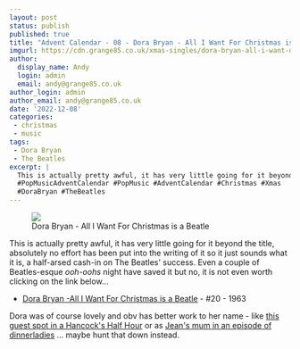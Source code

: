 ```yaml
---
layout: post
status: publish
published: true
title: "Advent Calendar - 08 - Dora Bryan - All I Want For Christmas is a Beatle"
imgurl: https://cdn.grange85.co.uk/xmas-singles/dora-bryan-all-i-want-disc.jpg
author:
  display_name: Andy
  login: admin
  email: andy@grange85.co.uk
author_login: admin
author_email: andy@grange85.co.uk
date: '2022-12-08'
categories:
 - christmas
 - music
tags:
 - Dora Bryan
 - The Beatles
excerpt: |
  This is actually pretty awful, it has very little going for it beyond the title, absolutely no effort has been put into the writing of it so it just sounds what it is, a half-arsed cash-in on The Beatles' success.
  #PopMusicAdventCalendar #PopMusic #AdventCalendar #Christmas #Xmas
  #DoraBryan #TheBeatles
---
```

<figure class="aligncenter"><img src="https://cdn.grange85.co.uk/xmas-singles/dora-bryan-all-i-want-disc.jpg" class="img-responsive" /><figcaption>Dora Bryan - All I Want For Christmas is a Beatle</figcaption></figure>

This is actually pretty awful, it has very little going for it beyond the title, absolutely no effort has been put into the writing of it so it just sounds what it is, a half-arsed cash-in on The Beatles' success. Even a couple of Beatles-esque _ooh-oohs_ night have saved it but no, it is not even worth clicking on the link below...

 - [Dora Bryan -All I Want For Christmas is a Beatle](https://www.youtube.com/watch?v=vq0ncaMfAbs) - #20 - 1963

Dora was of course lovely and obv has better work to her name - like [this guest spot in a Hancock's Half Hour](https://www.bbc.co.uk/sounds/play/b007jyyw) or as [Jean's mum in an episode of dinnerladies](https://www.youtube.com/watch?v=_zJ2nq7MAqA)  ... maybe hunt that down instead.
